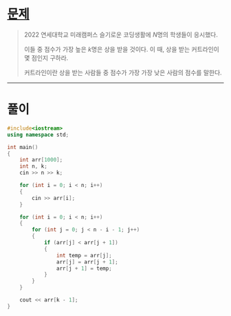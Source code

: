 # [문제](https://www.acmicpc.net/problem/25305 "#25305번")
  
> 2022 연세대학교 미래캠퍼스 슬기로운 코딩생활에 $N$명의 학생들이 응시했다.
> 
> 이들 중 점수가 가장 높은 $k$명은 상을 받을 것이다. 이 때, 상을 받는 커트라인이 몇 점인지 구하라.
> 
> 커트라인이란 상을 받는 사람들 중 점수가 가장 가장 낮은 사람의 점수를 말한다.
<hr/>

# 풀이

```cpp
#include<iostream>
using namespace std;

int main()
{
    int arr[1000];
    int n, k;
    cin >> n >> k;

    for (int i = 0; i < n; i++)
    {
        cin >> arr[i];
    }

    for (int i = 0; i < n; i++)
    {
        for (int j = 0; j < n - i - 1; j++)
        {
            if (arr[j] < arr[j + 1])
            {
                int temp = arr[j];
                arr[j] = arr[j + 1];
                arr[j + 1] = temp;
            }
        }
    }

    cout << arr[k - 1];
}
```

